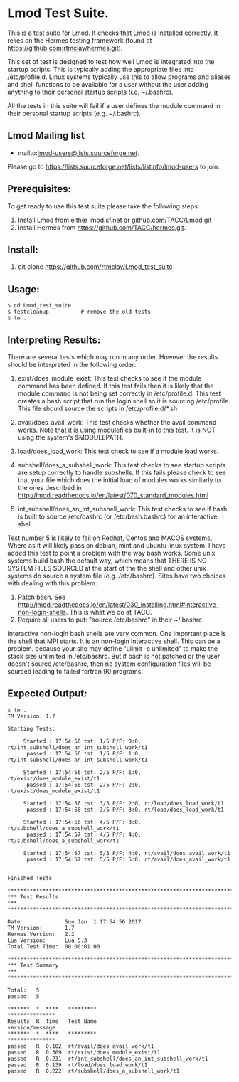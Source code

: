 #  Lmod Test Suite.

This is a test suite for Lmod.  It checks that Lmod is installed correctly. It relies on the Hermes testing framework (found at https://github.com:rtmclay/hermes.git).

This set of test is designed to test how well Lmod is integrated into the startup scripts.  This is typically adding the appropriate files into /etc/profile.d.  Linux systems typically use this to allow programs and aliases and shell functions to be available for a user without the user adding anything to their personal startup scripts (i.e. ~/.bashrc).

All the tests in this suite will fail if a user defines the module command in their personal startup scripts (e.g. ~/.bashrc).

## Lmod Mailing list

* mailto:lmod-users@lists.sourceforge.net.

Please go to https://lists.sourceforge.net/lists/listinfo/lmod-users to join.

## Prerequisites:

To get ready to use this test suite please take the following steps:

1. Install Lmod from either lmod.sf.net or github.com/TACC/Lmod.git
2. Install Hermes from https://github.com/TACC/hermes.git.


## Install:

1. git clone https://github.com/rtmclay/Lmod_test_suite

## Usage:

    $ cd Lmod_test_suite
    $ testcleanup          # remove the old tests
    $ tm .

## Interpreting Results:

There are several tests which may run in any order.  However the results should be interpreted in the following order:

1. exist/does_module_exist:  This test checks to see if the module command has been defined. If this test fails then  it is likely that the module command is not being set correctly in /etc/profile.d.  This test creates a bash script that run the login shell so it is sourcing /etc/profile.  This file should source the scripts in /etc/profile.d/*.sh

2. avail/does_avail_work:  This test checks whether the avail command works.  Note that it is using modulefiles built-in to this test. It is NOT using the system's $MODULEPATH.

3. load/does_load_work:   This test check to see if a module load works.

4. subshell/does_a_subshell_work:  This test checks to see startup scripts are setup correctly to handle subshells.  If this fails please check to see that your file which does the initial load of modules works similarly to the ones described in http://lmod.readthedocs.io/en/latest/070_standard_modules.html 

5. int_subshell/does_an_int_subshell_work: This test checks to see if bash is built to source /etc/bashrc (or /etc/bash.bashrc) for an interactive shell.


Test number 5 is likely to fail on Redhat, Centos and MACOS systems.  Where as it will likely pass on  debian, mint and ubuntu linux system.   I have added this test to point a problem with the way bash works.  Some unix systems build bash the default way, which means that THERE IS NO SYSTEM FILES SOURCED at the start of the the shell and other unix systems do source a system file (e.g. /etc/bashrc).  Sites have two choices with dealing with this problem:


1. Patch bash.  See http://lmod.readthedocs.io/en/latest/030_installing.html#interactive-non-login-shells.  This is what we do at TACC.
2. Require all users to put:  "source /etc/bashrc" in their ~/.bashrc

Interactive non-login bash shells are very common.  One important place is the shell that MPI starts.  It is an non-login interactive shell.  This can be a problem. because your site may define "ulimit -s unlimited"  to make the stack size unlimited in /etc/bashrc.  But if bash is not patched or the user doesn't source /etc/bashrc, then no system configuration files will be sourced leading to failed fortran 90 programs.


## Expected Output:

```
$ tm .
TM Version: 1.7

Starting Tests:

     Started : 17:54:56 tst: 1/5 P/F: 0:0, rt/int_subshell/does_an_int_subshell_work/t1 
      passed : 17:54:56 tst: 1/5 P/F: 1:0, rt/int_subshell/does_an_int_subshell_work/t1 

     Started : 17:54:56 tst: 2/5 P/F: 1:0, rt/exist/does_module_exist/t1        
      passed : 17:54:56 tst: 2/5 P/F: 2:0, rt/exist/does_module_exist/t1        

     Started : 17:54:56 tst: 3/5 P/F: 2:0, rt/load/does_load_work/t1    
      passed : 17:54:56 tst: 3/5 P/F: 3:0, rt/load/does_load_work/t1    

     Started : 17:54:56 tst: 4/5 P/F: 3:0, rt/subshell/does_a_subshell_work/t1  
      passed : 17:54:57 tst: 4/5 P/F: 4:0, rt/subshell/does_a_subshell_work/t1  

     Started : 17:54:57 tst: 5/5 P/F: 4:0, rt/avail/does_avail_work/t1  
      passed : 17:54:57 tst: 5/5 P/F: 5:0, rt/avail/does_avail_work/t1  


Finished Tests

*******************************************************************************
*** Test Results                                                            ***
*******************************************************************************
 
Date:             Sun Jan  1 17:54:56 2017
TM Version:       1.7
Hermes Version:   2.2
Lua Version:      Lua 5.3
Total Test Time:  00:00:01.00
 
*******************************************************************************
*** Test Summary                                                            ***
*******************************************************************************
 
Total:   5
passed:  5

*******  *  ****   *********                                     ***************
Results  R  Time   Test Name                                     version/message
*******  *  ****   *********                                     ***************
passed   R  0.102  rt/avail/does_avail_work/t1                   
passed   R  0.309  rt/exist/does_module_exist/t1                 
passed   R  0.231  rt/int_subshell/does_an_int_subshell_work/t1  
passed   R  0.139  rt/load/does_load_work/t1                     
passed   R  0.222  rt/subshell/does_a_subshell_work/t1           

```

